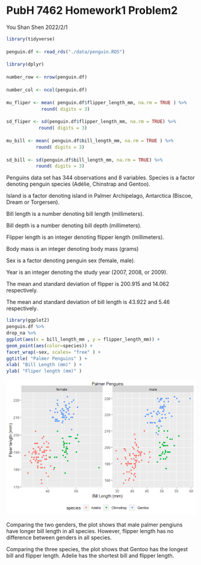 PubH 7462 Homework1 Problem2
================
You Shan Shen
2022/2/1

``` r
library(tidyverse)

penguin.df <- read_rds("./data/penguin.RDS")

library(dplyr)

number_row <- nrow(penguin.df)

number_col <- ncol(penguin.df)

mu_fliper <- mean( penguin.df$flipper_length_mm, na.rm = TRUE ) %>% 
             round( digits = 3)

sd_fliper <- sd(penguin.df$flipper_length_mm, na.rm = TRUE) %>% 
            round( digits = 3)

mu_bill <- mean( penguin.df$bill_length_mm, na.rm = TRUE ) %>% 
           round( digits = 3)

sd_bill <- sd(penguin.df$bill_length_mm, na.rm = TRUE) %>%  
           round( digits = 3)
```

Penguins data set has 344 observations and 8 variables. Species is a
factor denoting penguin species (Adélie, Chinstrap and Gentoo).

Island is a factor denoting island in Palmer Archipelago, Antarctica
(Biscoe, Dream or Torgersen).

Bill length is a number denoting bill length (millimeters).

Bill depth is a number denoting bill depth (millimeters).

Flipper length is an integer denoting flipper length (millimeters).

Body mass is an integer denoting body mass (grams)

Sex is a factor denoting penguin sex (female, male).

Year is an integer denoting the study year (2007, 2008, or 2009).

The mean and standard deviation of flipper is 200.915 and 14.062
respectively.

The mean and standard deviation of bill length is 43.922 and 5.46
respectively.

``` r
library(ggplot2)
penguin.df %>%
drop_na %>%
ggplot(aes(x = bill_length_mm , y = flipper_length_mm)) +
geom_point(aes(color=species)) +
facet_wrap(~sex, scales= "free" ) +
ggtitle( "Palmer Penguins" ) +
xlab( "Bill Length (mm)" ) + 
ylab( "Fliper length (mm)" )
```

![](pubh7462_Hw1_problem2_files/figure-gfm/unnamed-chunk-2-1.png)<!-- -->

Comparing the two genders, the plot shows that male palmer pengiuns have
longer bill length in all species. However, flipper length has no
difference between genders in all species.

Comparing the three species, the plot shows that Gentoo has the longest
bill and flipper length. Adelie has the shortest bill and flipper
length.
